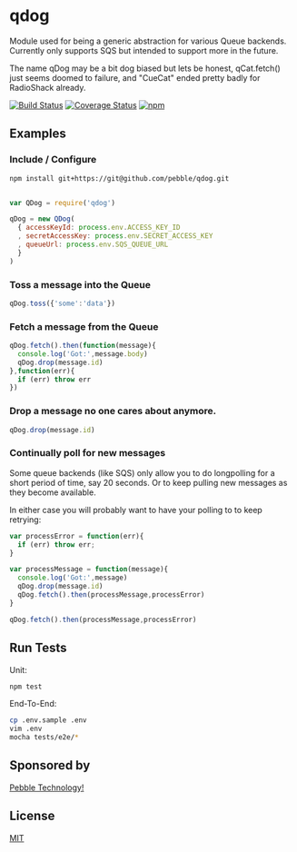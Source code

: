 # qdog

Module used for being a generic abstraction for various Queue backends.
Currently only supports SQS but intended to support more in the future.

The name qDog may be a bit dog biased but lets be honest, qCat.fetch() just
seems doomed to failure, and "CueCat" ended pretty badly for RadioShack already.

[![Build Status](https://travis-ci.org/pebble/qdog.svg?branch=master)](https://travis-ci.org/pebble/qdog)
[![Coverage Status](https://coveralls.io/repos/pebble/qdog/badge.svg)](https://coveralls.io/r/pebble/qdog)
[![npm](http://img.shields.io/npm/v/qdog.svg)](https://www.npmjs.org/package/qdog)

## Examples

### Include / Configure


```bash
npm install git+https://git@github.com/pebble/qdog.git
```

```js

var QDog = require('qdog')

qDog = new QDog(
  { accessKeyId: process.env.ACCESS_KEY_ID
  , secretAccessKey: process.env.SECRET_ACCESS_KEY
  , queueUrl: process.env.SQS_QUEUE_URL
  }
)
```

### Toss a message into the Queue

```js
qDog.toss({'some':'data'})
```

### Fetch a message from the Queue

```js
qDog.fetch().then(function(message){
  console.log('Got:',message.body) 
  qDog.drop(message.id)
},function(err){
  if (err) throw err
})
```

### Drop a message no one cares about anymore.

```js
qDog.drop(message.id)
```

### Continually poll for new messages

Some queue backends (like SQS) only allow you to do longpolling
for a short period of time, say 20 seconds. Or to keep pulling new messages
as they become available.

In either case you will probably want to have your polling to to keep retrying:

```js
var processError = function(err){
  if (err) throw err;
}

var processMessage = function(message){
  console.log('Got:',message) 
  qDog.drop(message.id)
  qDog.fetch().then(processMessage,processError)
}

qDog.fetch().then(processMessage,processError)

```

## Run Tests

Unit:

```bash
npm test
```

End-To-End:

```bash
cp .env.sample .env
vim .env
mocha tests/e2e/*
```

## Sponsored by

[Pebble Technology!](https://getpebble.com)

## License

[MIT](https://github.com/pebble/qdog/blob/master/LICENSE)
